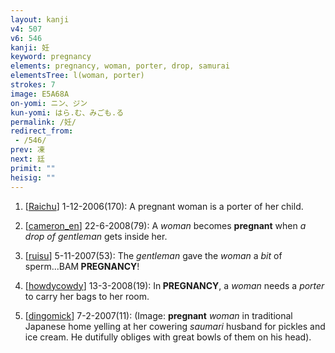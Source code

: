 ```yaml
---
layout: kanji
v4: 507
v6: 546
kanji: 妊
keyword: pregnancy
elements: pregnancy, woman, porter, drop, samurai
elementsTree: l(woman, porter)
strokes: 7
image: E5A68A
on-yomi: ニン、ジン
kun-yomi: はら.む、みごも.る
permalink: /妊/
redirect_from:
 - /546/
prev: 凍
next: 廷
primit: ""
heisig: ""
---
```


1) [<a href="http://kanji.koohii.com/profile/Raichu">Raichu</a>] 1-12-2006(170): A pregnant woman is a porter of her child.

2) [<a href="http://kanji.koohii.com/profile/cameron_en">cameron_en</a>] 22-6-2008(79): A <em>woman</em> becomes <strong>pregnant</strong> when <em>a drop of gentleman</em> gets inside her.

3) [<a href="http://kanji.koohii.com/profile/ruisu">ruisu</a>] 5-11-2007(53): The <em>gentleman</em> gave the <em>woman</em> a <em>bit</em> of sperm...BAM<strong> PREGNANCY</strong>!

4) [<a href="http://kanji.koohii.com/profile/howdycowdy">howdycowdy</a>] 13-3-2008(19): In<strong> PREGNANCY</strong>, a <em>woman</em> needs a <em>porter</em> to carry her bags to her room.

5) [<a href="http://kanji.koohii.com/profile/dingomick">dingomick</a>] 7-2-2007(11): (Image: <strong>pregnant</strong> <em>woman</em> in traditional Japanese home yelling at her cowering <em>saumari</em> husband for pickles and ice cream. He dutifully obliges with great bowls of them on his head).

